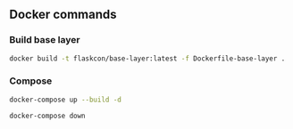 ## Docker commands

### Build base layer
```bash
docker build -t flaskcon/base-layer:latest -f Dockerfile-base-layer .
```

### Compose
```bash
docker-compose up --build -d 
```
```bash
docker-compose down 
```